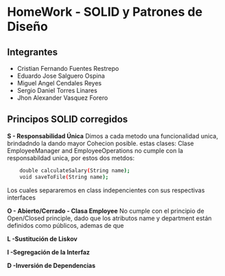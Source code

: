 # HomeWork - SOLID y Patrones de Diseño
## Integrantes

-  Cristian Fernando Fuentes Restrepo
-  Eduardo Jose Salguero Ospina
-  Miguel Angel Cendales Reyes
-  Sergio Daniel Torres Linares
-  Jhon Alexander Vasquez Forero

## Principos SOLID corregidos

**S - Responsabilidad Única**
Dimos a cada metodo una funcionalidad unica, brindadndo la dando mayor Cohecion posible.
estas clases: Clase EmployeeManager and EmployeeOperations no cumple con la responsabildad unica, por estos dos metdos:

```sh
    double calculateSalary(String name);
    void saveToFile(String name);
```

Los cuales separaremos en class indepencientes con sus respectivas interfaces  

**O - Abierto/Cerrado - Clasa Employee**
No cumple con el principio de Open/Closed principle, dado que los atributos name y department están definidos como públicos, ademas de que 

**L -Sustitución de Liskov**

**I -Segregación de la Interfaz**

**D -Inversión de Dependencias**
